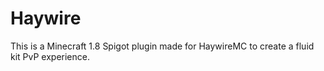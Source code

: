# Haywire
This is a Minecraft 1.8 Spigot plugin made for HaywireMC to create a fluid kit PvP experience. 
